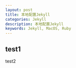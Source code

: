 ```yaml
---
layout: post
title: 本地配置Jekyll
categories: Jekyll
description: 本地配置Jekyll
keywords: Jekyll, MacOS, Ruby
---
```


test1
---
test2
